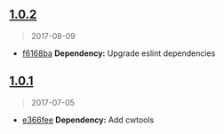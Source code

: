 <a name="1.0.2"></a>
## [1.0.2](https://github.com/colisweb/eslint-config-colisweb/compare/v1.0.1...v1.0.2)
> 2017-08-09

* [f6168ba](https://github.com/colisweb/eslint-config-colisweb/commit/f6168ba) **Dependency:** Upgrade eslint dependencies

<a name="1.0.1"></a>
## [1.0.1](https://github.com/colisweb/eslint-config-colisweb/compare/v1.0.0...v1.0.1)
> 2017-07-05

* [e366fee](https://github.com/colisweb/eslint-config-colisweb/commit/e366fee) **Dependency:** Add cwtools

